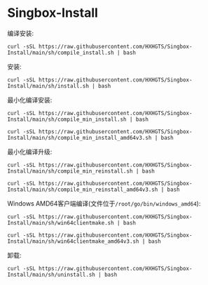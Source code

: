 # Singbox-Install

编译安装:
```
curl -sSL https://raw.githubusercontent.com/HXHGTS/Singbox-Install/main/sh/compile_install.sh | bash
```

安装:
```
curl -sSL https://raw.githubusercontent.com/HXHGTS/Singbox-Install/main/sh/install.sh | bash
```

最小化编译安装:
```
curl -sSL https://raw.githubusercontent.com/HXHGTS/Singbox-Install/main/sh/compile_min_install.sh | bash
```
```
curl -sSL https://raw.githubusercontent.com/HXHGTS/Singbox-Install/main/sh/compile_min_install_amd64v3.sh | bash
```
最小化编译升级:
```
curl -sSL https://raw.githubusercontent.com/HXHGTS/Singbox-Install/main/sh/compile_min_reinstall.sh | bash
```
```
curl -sSL https://raw.githubusercontent.com/HXHGTS/Singbox-Install/main/sh/compile_min_reinstall_amd64v3.sh | bash
```
Windows AMD64客户端编译(文件位于`/root/go/bin/windows_amd64`):

```
curl -sSL https://raw.githubusercontent.com/HXHGTS/Singbox-Install/main/sh/win64clientmake.sh | bash
```
```
curl -sSL https://raw.githubusercontent.com/HXHGTS/Singbox-Install/main/sh/win64clientmake_amd64v3.sh | bash
```
卸载:
```
curl -sSL https://raw.githubusercontent.com/HXHGTS/Singbox-Install/main/sh/uninstall.sh | bash
```
